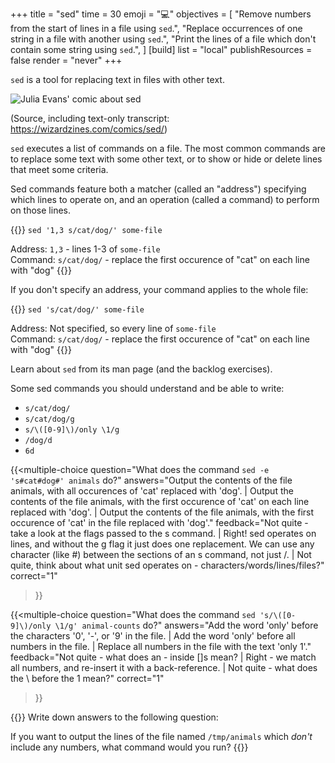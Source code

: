 +++
title = "sed"
time = 30
emoji = "💻"
objectives = [
  "Remove numbers from the start of lines in a file using `sed`.",
  "Replace occurrences of one string in a file with another using `sed`.",
  "Print the lines of a file which don't contain some string using `sed`.",
]
[build]
  list = "local"
  publishResources = false
  render = "never"
+++

`sed` is a tool for replacing text in files with other text.

![Julia Evans' comic about sed](https://wizardzines.com/images/uploads/sed.png)

(Source, including text-only transcript: https://wizardzines.com/comics/sed/)

`sed` executes a list of commands on a file. The most common commands are to replace some text with some other text, or to show or hide or delete lines that meet some criteria.

Sed commands feature both a matcher (called an "address") specifying which lines to operate on, and an operation (called a command) to perform on those lines.

{{<note type="Example">}}
`sed '1,3 s/cat/dog/' some-file`

Address: `1,3` - lines 1-3 of `some-file`\
Command: `s/cat/dog/` - replace the first occurence of "cat" on each line with "dog"
{{</note>}}

If you don't specify an address, your command applies to the whole file:

{{<note type="Example">}}
`sed 's/cat/dog/' some-file`

Address: Not specified, so every line of `some-file`\
Command: `s/cat/dog/` - replace the first occurence of "cat" on each line with "dog"
{{</note>}}

Learn about `sed` from its man page (and the backlog exercises).

Some sed commands you should understand and be able to write:
* `s/cat/dog/`
* `s/cat/dog/g`
* `s/\([0-9]\)/only \1/g`
* `/dog/d`
* `6d`

{{<multiple-choice
question="What does the command `sed -e 's#cat#dog#' animals` do?"
answers="Output the contents of the file animals, with all occurences of 'cat' replaced with 'dog'. | Output the contents of the file animals, with the first occurence of 'cat' on each line replaced with 'dog'. | Output the contents of the file animals, with the first occurence of 'cat' in the file replaced with 'dog'."
feedback="Not quite - take a look at the flags passed to the s command. | Right! sed operates on lines, and without the g flag it just does one replacement. We can use any character (like #) between the sections of an s command, not just /. | Not quite, think about what unit sed operates on - characters/words/lines/files?"
correct="1"
>}}

{{<multiple-choice
question="What does the command `sed 's/\([0-9]\)/only \1/g' animal-counts` do?"
answers="Add the word 'only' before the characters '0', '-', or '9' in the file. | Add the word 'only' before all numbers in the file. | Replace all numbers in the file with the text 'only 1'."
feedback="Not quite - what does an - inside []s mean? | Right - we match all numbers, and re-insert it with a back-reference. | Not quite - what does the \ before the 1 mean?"
correct="1"
>}}

{{<note type="Exercise">}}
Write down answers to the following question:

If you want to output the lines of the file named `/tmp/animals` which _don't_ include any numbers, what command would you run?
{{</note>}}
